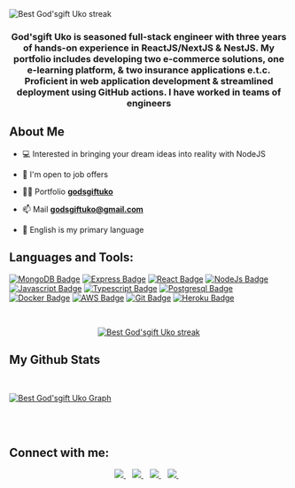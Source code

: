 

<!-- 
**godsgiftuko/godsgiftuko** is a ✨ _special_ ✨ repository because its `README.md` (this file) appears on your GitHub profile.

Here are some ideas to get you started:

- 🔭 I’m currently working on ...
- 🌱 I’m currently learning ...
- 👯 I’m looking to collaborate on ...
- 🤔 I’m looking for help with ...
- 💬 Ask me about ...
- 📫 How to reach me: ...
- 😄 Pronouns: ...
- ⚡ Fun fact: ... -->


<img title="🔥 MERN | PERN Stack" alt="Best God'sgift Uko streak" src="https://pbs.twimg.com/profile_banners/1511348874899771398/1652520751/1500x500" />

<h3 align="center" style="text-decoration: none !important;">
God'sgift Uko is seasoned full-stack engineer with three years of hands-on experience in ReactJS/NextJS & NestJS. My portfolio includes developing two e-commerce solutions, one e-learning platform, & two insurance applications e.t.c. Proficient in web application development & streamlined deployment using GitHub actions. I have worked in teams of engineers
</h3>


## About Me
- 💻 Interested in bringing your dream ideas into reality with NodeJS

- 🔭 I'm open to job offers

- 👨‍💻 Portfolio **[godsgiftuko](https://flowcv.me/godsgiftuko)**

- 📫 Mail **godsgiftuko@gmail.com**

- 🏴󠁧󠁢󠁥󠁮󠁧󠁿 English is my primary language

## Languages and Tools:

<!-- <div align="center" style="display: flex; justify-content: center; gap: 20px;"> 
    <a href="#"> <img src="https://img.icons8.com/ios-filled/50/4a90e2/jquery.png"> </a>
    <a href="#"> <img src="https://img.shields.io/badge/-PHP-474ABA?style=for-the-badge&labelColor=black&logo=php&logoColor=474ABA"> </a>
    <a href="#" target="_blank"> <img src="https://img.shields.io/badge/-Laravel-F05340?style=for-the-badge&labelColor=black&logo=laravel&logoColor=F05340"> </a>
    <a href="https://github.com" target="_blank"> <img src="https://img.icons8.com/color/48/000000/github-2.png"> </a>
    <a href="https://aws.amazon.com/" target="_blank"> <img src="https://img.icons8.com/color/48/000000/amazon-web-services.png"> </a>
    <a href="https://git-scm.com/" target="_blank"> <img src="https://maxcdn.icons8.com/Color/PNG/512/Logos/google_cloud_platform-512.png" height="50"> </a>
    <a href="#"> <img height="50" src="https://cdn3.iconfinder.com/data/icons/social-media-2169/24/social_media_social_media_logo_docker-512.png"> </a>
    <a href="https://code.visualstudio.com/" target="_blank"> <img src="https://img.icons8.com/color/48/000000/visual-studio-code-2019.png"/> </a>
</div> -->
[![MongoDB Badge](https://img.shields.io/badge/-mongodb-6cac44?style=for-the-badge&labelColor=black&logo=mongodb&logoColor=6cac44)](#)
[![Express Badge](https://img.shields.io/badge/-express-333333?style=for-the-badge&labelColor=ffffff&logo=express&logoColor=333333)](#)
[![React Badge](https://img.shields.io/badge/-react-1d9bf0?style=for-the-badge&labelColor=black&logo=react&logoColor=1d9bf0)](#)
[![NodeJs Badge](https://img.shields.io/badge/-nodejs-6cac44?style=for-the-badge&labelColor=black&logo=node.js&logoColor=fff)](#)
[![Javascript Badge](https://img.shields.io/badge/-Javascript-F0DB4F?style=for-the-badge&labelColor=black&logo=javascript&logoColor=F0DB4F)](#)
[![Typescript Badge](https://img.shields.io/badge/-typescript-1d9bf0?style=for-the-badge&labelColor=black&logo=typescript&logoColor=1d9bf0)](#)
[![Postgresql Badge](https://img.shields.io/badge/-postgresql-31648c?style=for-the-badge&labelColor=black&logo=postgresql&logoColor=fff)](#)
[![Docker Badge](https://img.shields.io/badge/-Docker-0db7ed?style=for-the-badge&labelColor=black&logo=docker&logoColor=0db7ed)](#)
[![AWS Badge](https://img.shields.io/badge/-Amazon%20Web%20Services-232F3E?style=for-the-badge&labelColor=black&logo=amazon-aws&logoColor=FF9900)](#)
[![Git Badge](https://img.shields.io/badge/-git-F05032?style=for-the-badge&labelColor=black&logo=git&logoColor=F05032)](#)
[![Heroku Badge](https://img.shields.io/badge/-Heroku-430098?style=for-the-badge&labelColor=black&logo=heroku&logoColor=430098)](#)

<br/>

<p align="center">
    <a href="https://github.com/godsiftuko/github-readme-streak-stats">
        <img title="🔥 Get streak stats for your profile at git.io/streak-stats" alt="Best God'sgift Uko streak" src="https://github-readme-streak-stats.herokuapp.com/?user=godsgiftuko&theme=black-ice&hide_border=true&stroke=0000&background=060A0CD0"/>
    </a>
</p>

## My Github Stats
<!-- 
  <br/>
    <a href="https://github.com/godsgiftuko/github-readme-stats"><img alt="Best God'sgift Uko Github Stats" src="https://github-readme-stats.vercel.app/api?username=godsgiftuko&show_icons=true&count_private=true&theme=react&hide_border=true&bg_color=0D1117" /></a>
  <a href="https://github.com/SubhamRaoniar28/github-readme-stats"><img alt="Best God'sgift Uko Top Languages" src="https://github-readme-stats.vercel.app/api/top-langs/?username=godsgiftuko&langs_count=8&count_private=true&layout=compact&theme=react&hide_border=true&bg_color=0D1117" /></a>
  <br/>
  

<br/> -->
<br/>

<a href="https://github.com/godsgiftuko/github-readme-activity-graph"><img alt="Best God'sgift Uko Graph" src="https://activity-graph.herokuapp.com/graph?username=godsgiftuko&bg_color=0D1117&color=5BCDEC&line=5BCDEC&point=FFFFFF&hide_border=true" /></a>

<br/>
<br/>

## Connect with me:
<p align="center">

<a href="https://www.linkedin.com/in/godsgiftuko">
  <img src="https://img.shields.io/badge/linkedin-%230077B5.svg?&style=for-the-badge&logo=linkedin&logoColor=white" />
</a>&nbsp;&nbsp;

<a href="mailto:godsgiftuko@gmail.com">
  <img src="https://img.shields.io/badge/email-%23D14836.svg?&style=for-the-badge&logo=gmail&logoColor=white" />
</a>&nbsp;&nbsp;

<a href="https://twitter.com/godsgiftuko">
  <img src="https://img.shields.io/badge/twitter-%231DA1F2.svg?&style=for-the-badge&logo=twitter&logoColor=white" />
</a>&nbsp;&nbsp;

<!--   <a href="https://medium.com/@godsgiftuko">                                                                               
<img src="https://img.shields.io/badge/Medium-12100E?style=for-the-badge&logo=medium&logoColor=white" />
</a>&nbsp;&nbsp; -->
  <a href="https://wa.me/+2349071046909">
<img src="https://img.shields.io/badge/WhatsApp-25D366?style=for-the-badge&logo=whatsapp&logoColor=white" />
</a>&nbsp;&nbsp;




</p>



<!-- ## ❤ Views and Followers
<a href="https://github.com/godsgiftuko/github-profile-views-counter">
    <img src="https://komarev.com/ghpvc/?username=godsgiftuko">
</a>
<a href="https://github.com/godsgiftuko?tab=followers"><img src="https://img.shields.io/github/followers/godsgiftuko?label=Followers&style=social" alt="GitHub Badge"></a> -->

